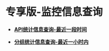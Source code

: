 # 专享版-监控信息查询<a name="ZH-CN_TOPIC_0274603850"></a>

 

-   **[API统计信息查询-最近一段时间](API统计信息查询-最近一段时间.md)**  

-   **[分组统计信息查询-最近一小时内](分组统计信息查询-最近一小时内.md)**  


